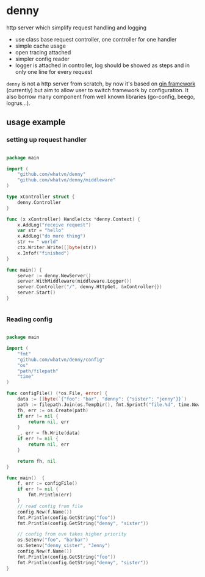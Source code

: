 # denny
http server which simplify request handling and logging

- use class base request controller, one controller for one handler 
- simple cache usage
- open tracing attached 
- simpler config reader
- logger is attached in controller, log should be showed as steps and in only one line for every request 


`denny` is not a http server from scratch, by now it's based on [gin framework](https://github.com/gin-gonic/gin) (currently) but aim to allow user to switch framework by configuration. 
It also borrow many component from well known libraries (go-config, beego, logrus...).  


## usage example

### setting up request handler 
```go

package main

import (
	"github.com/whatvn/denny"
	"github.com/whatvn/denny/middleware"
)

type xController struct {
	denny.Controller
}

func (x xController) Handle(ctx *denny.Context) {
	x.AddLog("receive request")
	var str = "hello"
	x.AddLog("do more thing")
	str += " world"
	ctx.Writer.Write([]byte(str))
	x.Infof("finished")
}

func main() {
	server := denny.NewServer()
	server.WithMiddleware(middleware.Logger())
	server.Controller("/", denny.HttpGet, &xController{})
	server.Start()
}



```

### Reading config 

```go

package main

import (
	"fmt"
	"github.com/whatvn/denny/config"
	"os"
	"path/filepath"
	"time"
)

func configFile() (*os.File, error) {
	data := []byte(`{"foo": "bar", "denny": {"sister": "jenny"}}`)
	path := filepath.Join(os.TempDir(), fmt.Sprintf("file.%d", time.Now().UnixNano()))
	fh, err := os.Create(path)
	if err != nil {
		return nil, err
	}
	_, err = fh.Write(data)
	if err != nil {
		return nil, err
	}

	return fh, nil
}

func main()  {
	f, err := configFile()
	if err != nil {
		fmt.Println(err)
	}
	// read config from file
	config.New(f.Name())
	fmt.Println(config.GetString("foo"))
	fmt.Println(config.GetString("denny", "sister"))

	// config from evn takes higher priority
	os.Setenv("foo", "barbar")
	os.Setenv("denny_sister", "Jenny")
	config.New(f.Name())
	fmt.Println(config.GetString("foo"))
	fmt.Println(config.GetString("denny", "sister"))
}
```